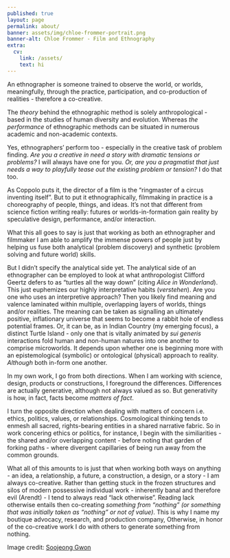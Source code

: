 ```yaml
---
published: true
layout: page
permalink: about/
banner: assets/img/chloe-frommer-portrait.png
banner-alt: Chloe Frommer - Film and Ethnography
extra:
  cv:
    link: /assets/
    text: hi
---
```


An ethnographer is someone trained to observe the world, or worlds, meaningfully, through the practice, participation, and co-production of realities - therefore a co-creative. 

The _theory_ behind the ethnographic method is solely anthropological - based in the studies of human diversity and evolution. Whereas _the performance_ of ethnographic methods can be situated in numerous academic and non-academic contexts. 

Yes, ethnographers’ perform too - especially in the creative task of problem finding. _Are you a creative in need a story with dramatic tensions or problems?_ I will always have one for you. _Or, are you a pragmatist that just needs a way to playfully tease out the existing problem or tension?_ I do that too.

As Coppolo puts it, the director of a film is the “ringmaster of a circus inventing itself”. But to put it ethnographically, filmmaking in practice is a choreography of people, things, and ideas. It’s not that different from science fiction writing really: futures or worlds-in-formation gain reality by speculative design, performance, and/or interaction. 

What this all goes to say is just that working as both an ethnographer and filmmaker I am able to amplify the immense powers of people just by helping us fuse both analytical (problem discovery) and synthetic (problem solving and future world) skills.

But I didn’t specify the analytical side yet. The analytical side of an ethnographer can be employed to look at what anthropologist Clifford Geertz defers to as “turtles all the way down” (citing _Alice in Wonderland_). This just euphemizes our highly interpretative habits (_verstehen_). Are you one who uses an interpretive approach? Then you likely find meaning and valence laminated within multiple, overlapping layers of worlds, things and/or realities. The meaning can be taken as signalling an ultimately positive, inflationary universe that seems to become a rabbit hole of endless potential frames. Or, it can be, as in Indian Country (my emerging focus), a distinct Turtle Island - only one that is vitally animated by _sui generis_ interactions fold human and non-human natures into one another to comprise microworlds. It depends upon whether one is beginning more with an epistemological (symbolic) or ontological (physical) approach to reality. _Although_ both in-form one another. 

In my own work, I go from both directions. When I am working with science, design, products or constructions, I foreground the differences. Differences are actually generative, although not always valued as so. But generativity is how, in fact, facts become _matters of fact_. 

I turn the opposite direction when dealing with matters of concern i.e. ethics, politics, values, or relationships. Cosmological thinking tends to enmesh all sacred, rights-bearing entities in a shared narrative fabric. So in work concering ethics or politics, for instance, I begin with the similiarities - the shared and/or overlapping content - before noting that garden of forking paths - where divergent capillaries of being run away from the common grounds.

What all of this amounts to is just that when working both ways on anything - an idea, a relationship, a future, a construction, a design, or a story - I am always co-creative. Rather than getting stuck in the frozen structures and silos of modern possessive individual work - inherently banal and therefore evil (Arendt) - I tend to always read “lack otherwise”. Reading lack otherwise entails then co-creating _something from “nothing” (or something that was initially taken as “nothing” or not of value)_. This is why I name my boutique advocacy, research, and production company, Otherwise, in honor of the co-creative work I do with others to generate something from nothing.

Image credit: <a href="https://www.etsy.com/shop/heeing" target="_blank">Soojeong Gwon</a>